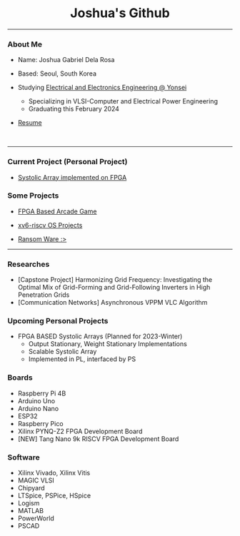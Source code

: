 <div>

<h1 align="center"> Joshua's Github </h1>
<p align="center">

</p>  


---  




### About Me
- Name: Joshua Gabriel Dela Rosa 

- Based: Seoul, South Korea

- Studying [Electrical and Electronics Engineering @ Yonsei](https://ee.yonsei.ac.kr)
  - Specializing in VLSI-Computer and Electrical Power Engineering
  - Graduating this February 2024

- [Resume](https://github.com/dsa-shua/dsa-shua/blob/main/Resume%202024-02.pdf)

<br/>



---
### Current Project (Personal Project)
- [Systolic Array implemented on FPGA](https://github.com/dsa-shua/FPGA-SystolicArray)



### Some Projects

<p align="center">

</p>  

- [FPGA Based Arcade Game](https://github.com/dsa-shua/kimochi-penguin)

- [xv6-riscv OS Projects](https://github.com/dsa-shua/xv6-riscv-projects)

- [Ransom Ware :>](https://github.com/dsa-shua/omoshiroii-software)

---

### Researches
- [Capstone Project] Harmonizing Grid Frequency: Investigating the Optimal Mix of Grid-Forming and Grid-Following Inverters in High Penetration Grids 
- [Communication Networks] Asynchronous VPPM VLC Algorithm

###  Upcoming Personal Projects
- FPGA BASED Systolic Arrays (Planned for 2023-Winter)
  - Output Stationary, Weight Stationary Implementations
  - Scalable Systolic Array
  - Implemented in PL, interfaced by PS


### Boards
- Raspberry Pi 4B
- Arduino Uno
- Arduino Nano
- ESP32
- Raspberry Pico
- Xilinx PYNQ-Z2 FPGA Development Board
- [NEW] Tang Nano 9k RISCV FPGA Development Board

### Software
- Xilinx Vivado, Xilinx Vitis
- MAGIC VLSI
- Chipyard
- LTSpice, PSPice, HSpice
- Logism
- MATLAB
- PowerWorld
- PSCAD
  


</div>
